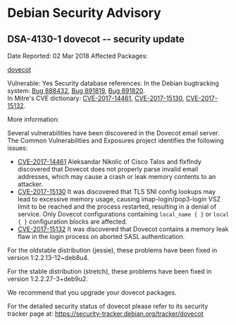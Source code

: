 
Debian Security Advisory
========================


DSA-4130-1 dovecot -- security update
-------------------------------------



Date Reported:
02 Mar 2018
Affected Packages:

[dovecot](https://packages.debian.org/src:dovecot)

Vulnerable:
Yes
Security database references:
In the Debian bugtracking system: [Bug 888432](https://bugs.debian.org/cgi-bin/bugreport.cgi?bug=888432), [Bug 891819](https://bugs.debian.org/cgi-bin/bugreport.cgi?bug=891819), [Bug 891820](https://bugs.debian.org/cgi-bin/bugreport.cgi?bug=891820).  
In Mitre's CVE dictionary: [CVE-2017-14461](https://security-tracker.debian.org/tracker/CVE-2017-14461), [CVE-2017-15130](https://security-tracker.debian.org/tracker/CVE-2017-15130), [CVE-2017-15132](https://security-tracker.debian.org/tracker/CVE-2017-15132).  

More information:

Several vulnerabilities have been discovered in the Dovecot email
server. The Common Vulnerabilities and Exposures project identifies the
following issues:


* [CVE-2017-14461](https://security-tracker.debian.org/tracker/CVE-2017-14461)
Aleksandar Nikolic of Cisco Talos and flxflndy discovered that
 Dovecot does not properly parse invalid email addresses, which may
 cause a crash or leak memory contents to an attacker.
* [CVE-2017-15130](https://security-tracker.debian.org/tracker/CVE-2017-15130)
It was discovered that TLS SNI config lookups may lead to excessive
 memory usage, causing imap-login/pop3-login VSZ limit to be reached
 and the process restarted, resulting in a denial of service. Only
 Dovecot configurations containing `local_name { }` or `local { }`
 configuration blocks are affected.
* [CVE-2017-15132](https://security-tracker.debian.org/tracker/CVE-2017-15132)
It was discovered that Dovecot contains a memory leak flaw in the
 login process on aborted SASL authentication.


For the oldstable distribution (jessie), these problems have been fixed
in version 1:2.2.13-12~deb8u4.


For the stable distribution (stretch), these problems have been fixed in
version 1:2.2.27-3+deb9u2.


We recommend that you upgrade your dovecot packages.


For the detailed security status of dovecot please refer to its security
tracker page at:
<https://security-tracker.debian.org/tracker/dovecot>





